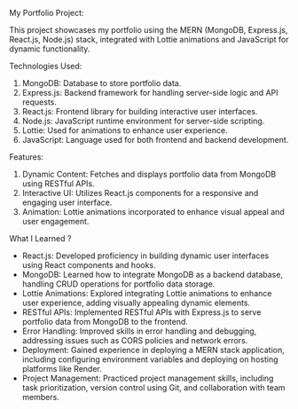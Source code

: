 My Portfolio Project:

This project showcases my portfolio using the MERN (MongoDB, Express.js, React.js, Node.js) stack, integrated with Lottie animations and JavaScript for dynamic functionality.

Technologies Used:

1) MongoDB: Database to store portfolio data.
2) Express.js: Backend framework for handling server-side logic and API requests.
3) React.js: Frontend library for building interactive user interfaces.
4) Node.js: JavaScript runtime environment for server-side scripting.
5) Lottie: Used for animations to enhance user experience.
6) JavaScript: Language used for both frontend and backend development.

Features:

1) Dynamic Content: Fetches and displays portfolio data from MongoDB using RESTful APIs.
2) Interactive UI: Utilizes React.js components for a responsive and engaging user interface.
3) Animation: Lottie animations incorporated to enhance visual appeal and user engagement.

What I Learned ?

- React.js: Developed proficiency in building dynamic user interfaces using React components and hooks.
- MongoDB: Learned how to integrate MongoDB as a backend database, handling CRUD operations for portfolio data storage.
- Lottie Animations: Explored integrating Lottie animations to enhance user experience, adding visually appealing dynamic elements.
- RESTful APIs: Implemented RESTful APIs with Express.js to serve portfolio data from MongoDB to the frontend.
- Error Handling: Improved skills in error handling and debugging, addressing issues such as CORS policies and network errors.
- Deployment: Gained experience in deploying a MERN stack application, including configuring environment variables and deploying on hosting platforms like Render.
- Project Management: Practiced project management skills, including task prioritization, version control using Git, and collaboration with team members.
